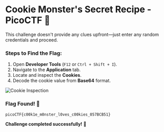 # Cookie Monster's Secret Recipe - PicoCTF 🍪

This challenge doesn't provide any clues upfront—just enter any random credentials and proceed.

### Steps to Find the Flag:
1. Open **Developer Tools** (`F12` or `Ctrl + Shift + I`).
2. Navigate to the **Application** tab.
3. Locate and inspect the **Cookies**.
4. Decode the cookie value from **Base64** format.

![Cookie Inspection](https://github.com/user-attachments/assets/b7837e8b-0d91-416c-97d3-422feccdd5c3)

### Flag Found! 🎉
```
picoCTF{c00k1e_m0nster_l0ves_c00kies_057BCB51}
```

**Challenge completed successfully!** 🚀

